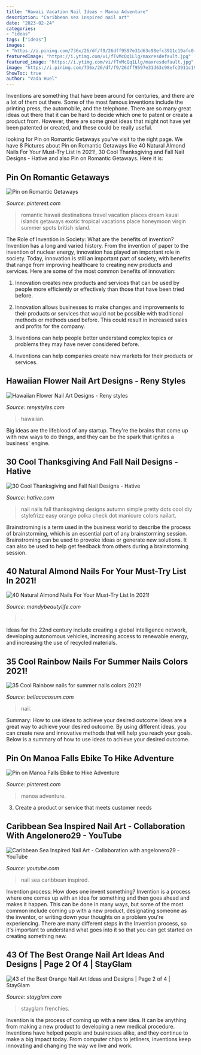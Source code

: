 ```yaml
---
title: "Hawaii Vacation Nail Ideas ~ Manoa Adventure"
description: "Caribbean sea inspired nail art"
date: "2023-02-24"
categories:
- "ideas"
tags: ["ideas"]
images:
- "https://i.pinimg.com/736x/26/df/f9/26dff9597e31d63c98efc3911c19afc0--exotic-honeymoon-destinations-romantic-destinations.jpg"
featuredImage: "https://i.ytimg.com/vi/fTvMcQq1Llg/maxresdefault.jpg"
featured_image: "https://i.ytimg.com/vi/fTvMcQq1Llg/maxresdefault.jpg"
image: "https://i.pinimg.com/736x/26/df/f9/26dff9597e31d63c98efc3911c19afc0--exotic-honeymoon-destinations-romantic-destinations.jpg"
ShowToc: true
author: "Vada Huel"
---
```



Inventions are something that have been around for centuries, and there are a lot of them out there. Some of the most famous inventions include the printing press, the automobile, and the telephone. There are so many great ideas out there that it can be hard to decide which one to patent or create a product from. However, there are some great ideas that might not have yet been patented or created, and these could be really useful.

	

		
looking for Pin on Romantic Getaways you've visit to the right page. We have 8 Pictures about Pin on Romantic Getaways like 40 Natural Almond Nails For Your Must-Try List In 2021!, 30 Cool Thanksgiving and Fall Nail Designs - Hative and also Pin on Romantic Getaways. Here it is:
		
    
## Pin On Romantic Getaways

<img loading=lazy src="https://i.pinimg.com/736x/26/df/f9/26dff9597e31d63c98efc3911c19afc0--exotic-honeymoon-destinations-romantic-destinations.jpg" onerror="this.onerror=null;this.src='https://tse1.mm.bing.net/th?id=OIP.E83i-56Ds77EVaeMWqgLBQHaNJ&amp;pid=15.1';" alt="Pin on Romantic Getaways">

_Source: pinterest.com_

>romantic hawaii destinations travel vacation places dream kauai islands getaways exotic tropical vacations place honeymoon virgin summer spots british island. 

	

The Role of Invention in Society: What are the benefits of invention?
Invention has a long and varied history. From the invention of paper to the invention of nuclear energy, innovation has played an important role in society. Today, innovation is still an important part of society, with benefits that range from improving healthcare to creating new products and services. Here are some of the most common benefits of innovation:
1. Innovation creates new products and services that can be used by people more efficiently or effectively than those that have been tried before.

2. Innovation allows businesses to make changes and improvements to their products or services that would not be possible with traditional methods or methods used before. This could result in increased sales and profits for the company.

3. Inventions can help people better understand complex topics or problems they may have never considered before.

4. Inventions can help companies create new markets for their products or services.

    
## Hawaiian Flower Nail Art Designs - Reny Styles

<img loading=lazy src="https://renystyles.com/wp-content/uploads/2018/08/146de3557c1f6cea63c90e31a226816c.jpg" onerror="this.onerror=null;this.src='https://tse4.mm.bing.net/th?id=OIP.fe3YOEVT0zSRXOtBv-QiUQHaHa&amp;pid=15.1';" alt="Hawaiian Flower Nail Art Designs - Reny styles">

_Source: renystyles.com_

>hawaiian. 

	

Big ideas are the lifeblood of any startup. They're the brains that come up with new ways to do things, and they can be the spark that ignites a business' engine.

    
## 30 Cool Thanksgiving And Fall Nail Designs - Hative

<img loading=lazy src="https://hative.com/wp-content/uploads/2014/11/thanksgiving-nail-designs/3-thanksgiving-and-fall-nail-designs.jpg" onerror="this.onerror=null;this.src='https://tse1.mm.bing.net/th?id=OIP.nEJ0Ci3oSTPK7wjCx-ePBAHaHa&amp;pid=15.1';" alt="30 Cool Thanksgiving and Fall Nail Designs - Hative">

_Source: hative.com_

>nail nails fall thanksgiving designs autumn simple pretty dots cool diy stylefrizz easy orange polka check dot manicure colors nailart. 

	

Brainstroming is a term used in the business world to describe the process of brainstorming, which is an essential part of any brainstorming session. Brainstroming can be used to provoke ideas or generate new solutions. It can also be used to help get feedback from others during a brainstorming session.

    
## 40 Natural Almond Nails For Your Must-Try List In 2021!

<img loading=lazy src="https://mandybeautylife.com/wp-content/uploads/2021/05/11-3.jpg" onerror="this.onerror=null;this.src='https://tse2.mm.bing.net/th?id=OIP.0XEKLpMm-XiIYLidEpOmWgHaLH&amp;pid=15.1';" alt="40 Natural Almond Nails For Your Must-Try List In 2021!">

_Source: mandybeautylife.com_

>. 

	

Ideas for the 22nd century include creating a global intelligence network, developing autonomous vehicles, increasing access to renewable energy, and increasing the use of recycled materials.

    
## 35 Cool Rainbow Nails For Summer Nails Colors 2021!

<img loading=lazy src="https://bellacocosum.com/wp-content/uploads/2021/04/11-13.jpg" onerror="this.onerror=null;this.src='https://tse1.mm.bing.net/th?id=OIP.Q6-KQ3A3qkfkdTwWRxtIQQHaLH&amp;pid=15.1';" alt="35 Cool Rainbow nails for summer nails colors 2021!">

_Source: bellacocosum.com_

>nail. 

	

Summary: How to use ideas to achieve your desired outcome
Ideas are a great way to achieve your desired outcome. By using different ideas, you can create new and innovative methods that will help you reach your goals. Below is a summary of how to use ideas to achieve your desired outcome.

    
## Pin On Manoa Falls Ebike To Hike Adventure

<img loading=lazy src="https://i.pinimg.com/736x/1e/66/4d/1e664d4544038ca8025c8570d2b98b71.jpg" onerror="this.onerror=null;this.src='https://tse3.mm.bing.net/th?id=OIP.cxY4IC0-juxdYms7y1NjcgHaJ3&amp;pid=15.1';" alt="Pin on Manoa Falls Ebike to Hike Adventure">

_Source: pinterest.com_

>manoa adventure. 

	

3. Create a product or service that meets customer needs

    
## Caribbean Sea Inspired Nail Art - Collaboration With Angelonero29 - YouTube

<img loading=lazy src="https://i.ytimg.com/vi/fTvMcQq1Llg/maxresdefault.jpg" onerror="this.onerror=null;this.src='https://tse1.mm.bing.net/th?id=OIP.jsariwV6TkMhL0bzBD06twHaEK&amp;pid=15.1';" alt="Caribbean Sea Inspired Nail Art - Collaboration with angelonero29 - YouTube">

_Source: youtube.com_

>nail sea caribbean inspired. 

	

Invention process: How does one invent something?
Invention is a process where one comes up with an idea for something and then goes ahead and makes it happen. This can be done in many ways, but some of the most common include coming up with a new product, designating someone as the inventor, or writing down your thoughts on a problem you're experiencing. There are many different steps in the Invention process, so it's important to understand what goes into it so that you can get started on creating something new.

    
## 43 Of The Best Orange Nail Art Ideas And Designs | Page 2 Of 4 | StayGlam

<img loading=lazy src="https://stayglam.com/wp-content/uploads/2019/10/French-Tip-Orange-Nails.jpg" onerror="this.onerror=null;this.src='https://tse3.mm.bing.net/th?id=OIP.HUVTxGm57xI2EohM7OhFcQHaLH&amp;pid=15.1';" alt="43 of the Best Orange Nail Art Ideas and Designs | Page 2 of 4 | StayGlam">

_Source: stayglam.com_

>stayglam frenchies. 

	

Invention is the process of coming up with a new idea. It can be anything from making a new product to developing a new medical procedure. Inventions have helped people and businesses alike, and they continue to make a big impact today. From computer chips to jetliners, inventions keep innovating and changing the way we live and work.

